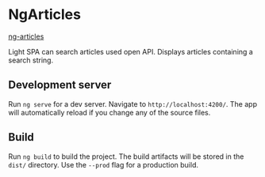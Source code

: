 # NgArticles

[ng-articles](https://ng-articles.web.app/)

Light SPA can search articles used open API.
Displays articles containing a search string.


## Development server

Run `ng serve` for a dev server. Navigate to `http://localhost:4200/`. The app will automatically reload if you change any of the source files.

## Build

Run `ng build` to build the project. The build artifacts will be stored in the `dist/` directory. Use the `--prod` flag for a production build.

